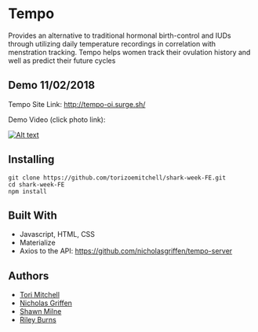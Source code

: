 # Tempo

Provides an alternative to traditional hormonal birth-control and IUDs through utilizing daily temperature recordings in correlation with menstration tracking. Tempo helps women track their ovulation history and well as predict their future cycles

## Demo 11/02/2018

Tempo Site Link: http://tempo-oi.surge.sh/

Demo Video (click photo link):

[![Alt text](https://img.youtube.com/vi/5V8cQv1CaPU/0.jpg)](https://youtu.be/5V8cQv1CaPU)

## Installing

```
git clone https://github.com/torizoemitchell/shark-week-FE.git
cd shark-week-FE
npm install
```

## Built With

* Javascript, HTML, CSS
* Materialize
* Axios to the API: https://github.com/nicholasgriffen/tempo-server

## Authors

* [Tori Mitchell](https://github.com/torizoemitchell)
* [Nicholas Griffen](https://github.com/nicholasgriffen)
* [Shawn Milne](https://github.com/sawaymilno)
* [Riley Burns](https://github.com/rileyburns345)



